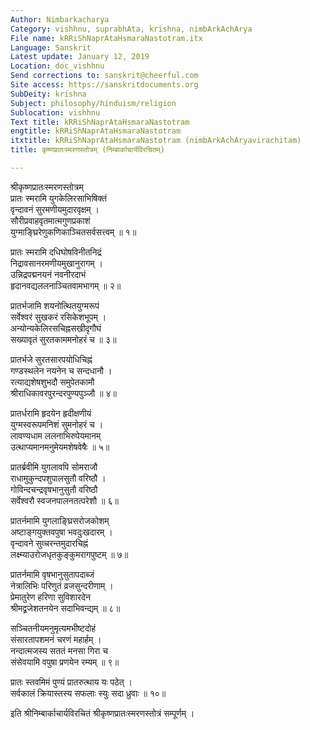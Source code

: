 ```yaml
---
Author: Nimbarkacharya
Category: vishhnu, suprabhAta, krishna, nimbArkAchArya
File name: kRRiShNaprAtaHsmaraNastotram.itx
Language: Sanskrit
Latest update: January 12, 2019
Location: doc_vishhnu
Send corrections to: sanskrit@cheerful.com
Site access: https://sanskritdocuments.org
SubDeity: krishna
Subject: philosophy/hinduism/religion
Sublocation: vishhnu
Text title: kRRiShNaprAtaHsmaraNastotram
engtitle: kRRiShNaprAtaHsmaraNastotram
itxtitle: kRRiShNaprAtaHsmaraNastotram (nimbArkAchAryavirachitam)
title: कृष्णप्रातःस्मरणस्तोत्रम् (निम्बार्काचार्यविरचितम्)

---
```

  
 श्रीकृष्णप्रातःस्मरणस्तोत्रम्   
प्रातः स्मरामि युगकेलिरसाभिषिक्तं  
     वृन्दावनं सुरमणीयमुदारवृक्षम् ।  
सौरीप्रवाहवृतमात्मगुणप्रकाशं  
     युग्माङ्घ्रिरेणुकणिकाञ्चितसर्वसत्त्वम् ॥ १॥  
  
प्रातः स्मरामि दधिघोषविनीतनिद्रं  
     निद्रावसानरमणीयमुखानुरागम् ।  
उन्निद्रपद्मनयनं नवनीरदाभं  
     हृदानवद्यललनाञ्चितवामभागम् ॥ २॥  
  
प्रातर्भजामि शयनोत्थितयुग्मरूपं  
     सर्वेश्वरं सुखकरं रसिकेशभूपम् ।  
अन्योन्यकेलिरसचिह्नसखीदृगौघं  
     सख्यावृतं सुरतकाममनोहरं च ॥ ३॥  
  
प्रातर्भजे सुरतसारपयोधिचिह्नं  
     गण्डस्थलेन नयनेन च सन्दधानौ ।  
रत्याद्यशेषशुभदौ समुपेतकामौ  
     श्रीराधिकावरपुरन्दरपुण्यपुञ्जौ ॥ ४॥  
  
प्रातर्धरामि हृदयेन हृदीक्षणीयं  
     युग्मस्वरूपमनिशं सुमनोहरं च ।  
लावण्यधाम ललनाभिरुपेयमानम्  
     उत्थाप्यमानमनुमेयमशेषवेषैः ॥ ५॥  
  
प्रातर्ब्रवीमि युगलावपि सोमराजौ  
     राधामुकुन्दपशुपालसुतौ वरिष्ठौ ।  
गोविन्दचन्द्रवृषभानुसुतौ वरिष्ठौ  
     सर्वेश्वरौ स्वजनपालनतत्परेशौ ॥ ६॥  
  
प्रातर्नमामि युगलाङ्घ्रिसरोजकोशम्  
     अष्टाङ्गयुक्तवपुषा भवदुःखदारम् ।  
वृन्दावने सुव्चरन्तमुदारचिह्नं  
     लक्ष्म्याउरोजधृतकुङ्कुमरागपुष्टम् ॥ ७॥  
  
प्रातर्नमामि वृषभानुसुतापदाब्जं  
     नेत्रालिभिः परिणुतं व्रजसुन्दरीणाम् ।  
प्रेमातुरेण हरिणा सुविशारदेन  
     श्रीमद्व्रजेशतनयेन सदाभिवन्द्यम् ॥ ८॥  
  
सञ्चितनीयमनुमृत्यमभीष्टदोहं  
     संसारतापशमनं चरणं महार्हम् ।  
नन्दात्मजस्य सततं मनसा गिरा च  
     संसेवयामि वपुषा प्रणयेन रम्यम् ॥ ९॥  
  
प्रातः स्तवमिमं पुण्यं प्रातरुत्थाय यः पठेत् ।  
सर्वकालं क्रियास्तस्य सफलाः स्युः सदा ध्रुवाः ॥ १०॥  
  
इति श्रीनिम्बार्काचार्यविरचितं श्रीकृष्णप्रातःस्मरणस्तोत्रं सम्पूर्णम् ।  
  
  
